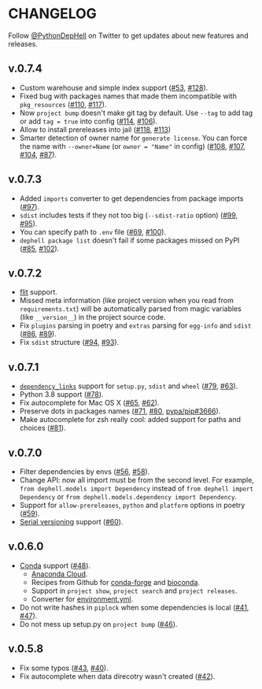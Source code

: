 # CHANGELOG

Follow [@PythonDepHell](https://twitter.com/PythonDepHell) on Twitter to get updates about new features and releases.

## v.0.7.4

+ Custom warehouse and simple index support ([#53](https://github.com/dephell/dephell/issues/53), [#128](https://github.com/dephell/dephell/pull/128)).
+ Fixed bug with packages names that made them incompatible with `pkg_resources` ([#110](https://github.com/dephell/dephell/issues/110), [#117](https://github.com/dephell/dephell/pull/117)).
+ Now `project bump` doesn't make git tag by default. Use `--tag` to add tag or add `tag = true` into config ([#114](https://github.com/dephell/dephell/pull/114), [#106](https://github.com/dephell/dephell/issues/106)).
+ Allow to install prereleases into jail ([#118](https://github.com/dephell/dephell/pull/118), [#113](https://github.com/dephell/dephell/issues/113))
+ Smarter detection of owner name for `generate license`. You can force the name with `--owner=Name` (or `owner = "Name"` in config) ([#108](https://github.com/dephell/dephell/pull/108), [#107](https://github.com/dephell/dephell/issues/107), [#104](https://github.com/dephell/dephell/pull/104), [#87](https://github.com/dephell/dephell/issues/87)).

## v.0.7.3

+ Added `imports` converter to get dependencies from package imports ([#97](https://github.com/dephell/dephell/pull/97)).
+ `sdist` includes tests if they not too big (`--sdist-ratio` option) ([#99](https://github.com/dephell/dephell/pull/99), [#95](https://github.com/dephell/dephell/issues/95)).
+ You can specify path to `.env` file ([#69](https://github.com/dephell/dephell/issues/69), [#100](https://github.com/dephell/dephell/pull/100)).
+ `dephell package list` doesn't fail if some packages missed on PyPI ([#85](https://github.com/dephell/dephell/issues/85), [#102](https://github.com/dephell/dephell/pull/102)).

## v.0.7.2

+ [flit](https://flit.readthedocs.io/en/latest/pyproject_toml.html) support.
+ Missed meta information (like project version when you read from `requirements.txt`) will be automatically parsed from magic variables (like `__version__`) in the project source code.
+ Fix `plugins` parsing in poetry and `extras` parsing for `egg-info` and `sdist` ([#86](https://github.com/dephell/dephell/issues/86), [#89](https://github.com/dephell/dephell/pull/89)).
+ Fix `sdist` structure ([#94](https://github.com/dephell/dephell/pull/94), [#93](https://github.com/dephell/dephell/issues/93)).

## v.0.7.1

+ [`dependency_links`](https://setuptools.readthedocs.io/en/latest/setuptools.html#dependencies-that-aren-t-in-pypi) support for `setup.py`, `sdist` and `wheel` ([#79](https://github.com/dephell/dephell/pull/79), [#63](https://github.com/dephell/dephell/issues/63)).
+ Python 3.8 support ([#78](https://github.com/dephell/dephell/pull/78)).
+ Fix autocomplete for Mac OS X ([#65](https://github.com/dephell/dephell/pull/65), [#62](https://github.com/dephell/dephell/pull/62)).
+ Preserve dots in packages names ([#71](https://github.com/dephell/dephell/issues/71), [#80](https://github.com/dephell/dephell/pull/80), [pypa/pip#3666](https://github.com/pypa/pip/issues/3666)).
+ Make autocomplete for zsh really cool: added support for paths and choices ([#81](https://github.com/dephell/dephell/pull/81)).

## v.0.7.0

+ Filter dependencies by envs ([#56](https://github.com/dephell/dephell/issues/56), [#58](https://github.com/dephell/dephell/pull/58)).
+ Change API: now all import must be from the second level. For example, `from dephell.models import Dependency` instead of `from dephell import Dependency` or `from dephell.models.dependency import Dependency`.
+ Support for `allow-prereleases`, `python` and `platform` options in poetry ([#59](https://github.com/dephell/dephell/pull/59)).
+ [Serial versioning](https://packaging.python.org/guides/distributing-packages-using-setuptools/#serial-versioning) support ([#60](https://github.com/dephell/dephell/pull/60)).

## v.0.6.0

+ [Conda](https://github.com/conda/conda/) support ([#48](https://github.com/dephell/dephell/pull/48)).
    + [Anaconda Cloud](https://docs.anaconda.com/anaconda-cloud/).
    + Recipes from Github for [conda-forge](https://github.com/conda-forge/) and [bioconda](https://github.com/bioconda/bioconda-recipes/).
    + Support in `project show`, `project search` and `project releases`.
    + Converter for [environment.yml](https://docs.conda.io/projects/conda/en/latest/user-guide/tasks/manage-environments.html#sharing-an-environment).
+ Do not write hashes in `piplock` when some dependencies is local ([#41](https://github.com/dephell/dephell/issues/41), [#47](https://github.com/dephell/dephell/pull/47)).
+ Do not mess up setup.py on `project bump` ([#46](https://github.com/dephell/dephell/pull/46)).

## v.0.5.8

+ Fix some typos ([#43](https://github.com/dephell/dephell/issues/43), [#40](https://github.com/dephell/dephell/pull/40)).
+ Fix autocomplete when data direcotry wasn't created ([#42](https://github.com/dephell/dephell/issues/42)).
